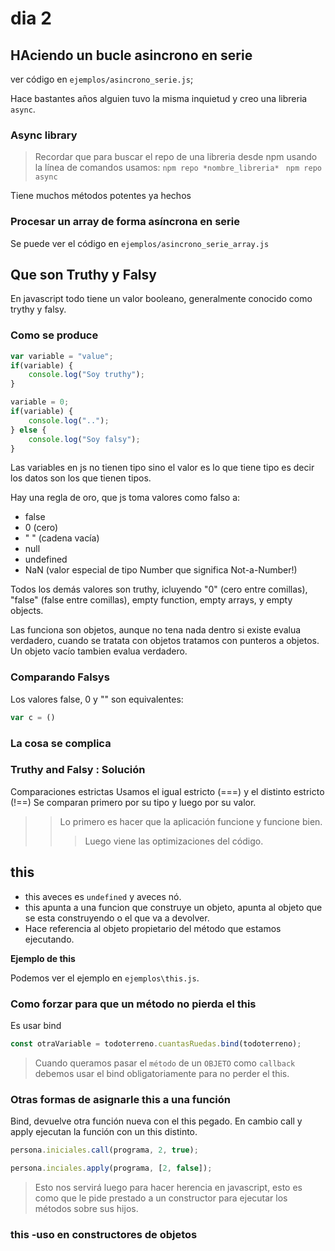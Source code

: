 # dia 2

## HAciendo un bucle asincrono en serie

ver código en `ejemplos/asincrono_serie.js`;

Hace bastantes años alguien tuvo la misma inquietud y creo una libreria `async`.

### Async library
> Recordar que para buscar el repo de una libreria desde npm usando la línea de comandos usamos:
> `npm repo *nombre_libreria*`
> ``` npm repo async```

Tiene muchos métodos potentes ya hechos

### Procesar un array de forma asíncrona en serie

Se puede ver el código en `ejemplos/asincrono_serie_array.js`

## Que son Truthy y Falsy

En javascript todo tiene un valor booleano, generalmente conocido como trythy y falsy.

### Como se produce

```js
var variable = "value";
if(variable) {
    console.log("Soy truthy");
}

variable = 0;
if(variable) {
    console.log("..");
} else {
    console.log("Soy falsy");
}
```

Las variables en js no tienen tipo sino el valor es lo que tiene tipo es decir los datos son los que tienen tipos.

Hay una regla de oro, que js toma valores como falso a:
- false
- 0 (cero)
- " " (cadena vacía)
- null
- undefined
- NaN (valor especial de tipo Number que significa Not-a-Number!)

Todos los demás valores son truthy, icluyendo "0" (cero entre comillas), "false" (false entre comillas), empty function, empty arrays, y empty objects.

Las funciona son objetos, aunque no tena nada dentro si existe evalua verdadero, cuando se tratata con objetos tratamos con punteros a objetos. Un objeto vacío tambien evalua verdadero.

### Comparando Falsys
Los valores false, 0 y "" son equivalentes:
```js
var c = ()
```

### La cosa se complica 

### Truthy  and Falsy : Solución
Comparaciones estrictas
Usamos el igual estricto (===) y el distinto estricto (!==)
Se comparan primero por su tipo y luego por su valor.

>> Lo primero es hacer que la aplicación funcione y funcione bien.
>>> Luego viene las optimizaciones del código.

## this

- this aveces es `undefined` y aveces nó.
- this apunta a una funcion que construye un objeto, apunta al objeto que se esta construyendo o el que va a devolver.
- Hace referencia al objeto propietario del método que estamos ejecutando.

**Ejemplo de this**

Podemos ver el ejemplo en `ejemplos\this.js`.

### Como forzar para que un método no pierda el this

Es usar bind

```js
const otraVariable = todoterreno.cuantasRuedas.bind(todoterreno);
```

> Cuando queramos pasar el `método` de un `OBJETO` como `callback` debemos usar el bind obligatoriamente para no perder el this.

### Otras formas de asignarle this a una función

Bind, devuelve otra función nueva con el this pegado.
En cambio call y apply ejecutan la función con un this distinto.

```js
persona.iniciales.call(programa, 2, true);

persona.inciales.apply(programa, [2, false]);
```
> Esto nos servirá luego para hacer herencia en javascript, esto es como que le pide prestado a un constructor para ejecutar los métodos sobre sus hijos.

### this -uso en constructores de objetos